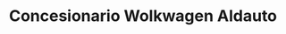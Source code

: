 ---
title: "Concesionario Wolkwagen Aldauto"
url: /san-sebastian-de-los-reyes/concesionario-wolkwagen-aldauto/
shop: reparación de automóviles
---